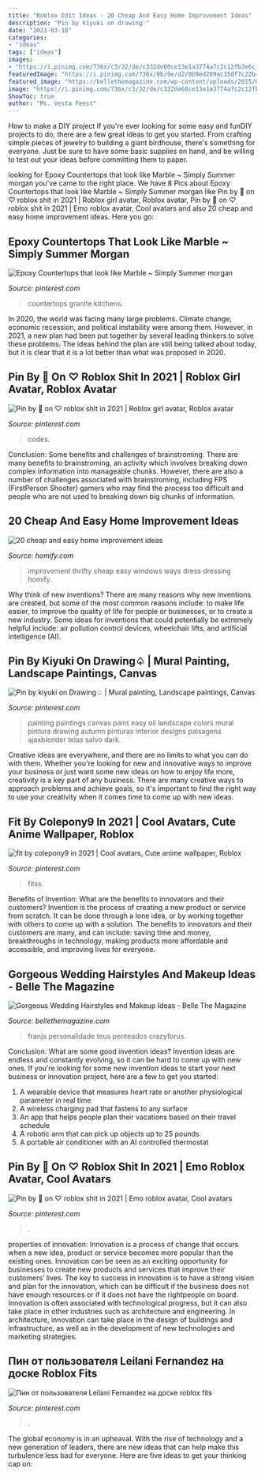 ```yaml
---
title: "Roblox Edit Ideas - 20 Cheap And Easy Home Improvement Ideas"
description: "Pin by kiyuki on drawing♤"
date: "2023-03-18"
categories:
- "ideas"
tags: ["ideas"]
images:
- "https://i.pinimg.com/736x/c3/32/de/c332de60ce13e1a3774a7c2c12fb3e6c.jpg"
featuredImage: "https://i.pinimg.com/736x/0b/9e/d2/0b9ed209ac15df7c22b405611189377c.jpg"
featured_image: "https://bellethemagazine.com/wp-content/uploads/2015/02/wedding-hair-and-makeup-15.jpg"
image: "https://i.pinimg.com/736x/c3/32/de/c332de60ce13e1a3774a7c2c12fb3e6c.jpg"
ShowToc: true
author: "Ms. Vesta Feest"
---
```



How to make a DIY project
If you're ever looking for some easy and funDIY projects to do, there are a few great ideas to get you started. From crafting simple pieces of jewelry to building a giant birdhouse, there's something for everyone. Just be sure to have some basic supplies on hand, and be willing to test out your ideas before committing them to paper.

	

		
looking for Epoxy Countertops that look like Marble ~ Simply Summer morgan you've came to the right place. We have 8 Pics about Epoxy Countertops that look like Marble ~ Simply Summer morgan like Pin by 🖤 on ♡ roblox shit in 2021 | Roblox girl avatar, Roblox avatar, Pin by 🖤 on ♡ roblox shit in 2021 | Emo roblox avatar, Cool avatars and also 20 cheap and easy home improvement ideas. Here you go:
		
    
## Epoxy Countertops That Look Like Marble ~ Simply Summer Morgan

<img loading=lazy src="https://i.pinimg.com/736x/7e/6a/6f/7e6a6f6404300e982004ff0864a51aef.jpg" onerror="this.onerror=null;this.src='https://tse3.mm.bing.net/th?id=OIP._7vDJMYUzP4PyETjelwy3wHaJ3&amp;pid=15.1';" alt="Epoxy Countertops that look like Marble ~ Simply Summer morgan">

_Source: pinterest.com_

>countertops granite kitchens. 

	

In 2020, the world was facing many large problems. Climate change, economic recession, and political instability were among them. However, in 2021, a new plan had been put together by several leading thinkers to solve these problems. The ideas behind the plan are still being talked about today, but it is clear that it is a lot better than what was proposed in 2020.

    
## Pin By 🖤 On ♡ Roblox Shit In 2021 | Roblox Girl Avatar, Roblox Avatar

<img loading=lazy src="https://i.pinimg.com/736x/c3/32/de/c332de60ce13e1a3774a7c2c12fb3e6c.jpg" onerror="this.onerror=null;this.src='https://tse2.mm.bing.net/th?id=OIP.o2Aj0zvFtvRsB3ohtS0XRAHaL6&amp;pid=15.1';" alt="Pin by 🖤 on ♡ roblox shit in 2021 | Roblox girl avatar, Roblox avatar">

_Source: pinterest.com_

>codes. 

	

Conclusion: Some benefits and challenges of brainstroming.
There are many benefits to brainstroming, an activity which involves breaking down complex information into manageable chunks. However, there are also a number of challenges associated with brainstroming, including FPS (FirstPerson Shooter) gamers who may find the process too difficult and people who are not used to breaking down big chunks of information.

    
## 20 Cheap And Easy Home Improvement Ideas

<img loading=lazy src="https://images.homify.com/images/a_0,c_fit,q_70,w_1108/v1452686619/p/photo/image/1239515/MW_Art_chair/photos-by-i-homify.jpg" onerror="this.onerror=null;this.src='https://tse4.mm.bing.net/th?id=OIP.klBplU8-v4SI6u7yvQLHRwHaK-&amp;pid=15.1';" alt="20 cheap and easy home improvement ideas">

_Source: homify.com_

>improvement thrifty cheap easy windows ways dress dressing homify. 

	

Why think of new inventions?
There are many reasons why new inventions are created, but some of the most common reasons include: to make life easier, to improve the quality of life for people or businesses, or to create a new industry. Some ideas for inventions that could potentially be extremely helpful include: air pollution control devices, wheelchair lifts, and artificial intelligence (AI).

    
## Pin By Kiyuki On Drawing♤ | Mural Painting, Landscape Paintings, Canvas

<img loading=lazy src="https://i.pinimg.com/736x/0b/9e/d2/0b9ed209ac15df7c22b405611189377c.jpg" onerror="this.onerror=null;this.src='https://tse2.mm.bing.net/th?id=OIP.eLOLAGD77YBqnoXNfcm-DwHaJ4&amp;pid=15.1';" alt="Pin by kiyuki on Drawing♤ | Mural painting, Landscape paintings, Canvas">

_Source: pinterest.com_

>painting paintings canvas paint easy oil landscape colors mural pintura drawing autumn pinturas interior designs paisagens ajaxblender telas salvo dark. 

	

Creative ideas are everywhere, and there are no limits to what you can do with them. Whether you're looking for new and innovative ways to improve your business or just want some new ideas on how to enjoy life more, creativity is a key part of any business. There are many creative ways to approach problems and achieve goals, so it's important to find the right way to use your creativity when it comes time to come up with new ideas.

    
## Fit By Colepony9 In 2021 | Cool Avatars, Cute Anime Wallpaper, Roblox

<img loading=lazy src="https://i.pinimg.com/736x/74/29/ee/7429ee5367625bc84b8126deb49fb72d.jpg" onerror="this.onerror=null;this.src='https://tse3.mm.bing.net/th?id=OIP.8S6j87sZG_McaHvH-y1DhgHaMM&amp;pid=15.1';" alt="fit by colepony9 in 2021 | Cool avatars, Cute anime wallpaper, Roblox">

_Source: pinterest.com_

>fitss. 

	

Benefits of Invention: What are the benefits to innovators and their customers?
Invention is the process of creating a new product or service from scratch. It can be done through a lone idea, or by working together with others to come up with a solution. The benefits to innovators and their customers are many, and can include: saving time and money, breakthroughs in technology, making products more affordable and accessible, and improving lives for everyone.

    
## Gorgeous Wedding Hairstyles And Makeup Ideas - Belle The Magazine

<img loading=lazy src="https://bellethemagazine.com/wp-content/uploads/2015/02/wedding-hair-and-makeup-15.jpg" onerror="this.onerror=null;this.src='https://tse3.mm.bing.net/th?id=OIP.LsnoYOI5FqngsbKPM4fRxgHaLI&amp;pid=15.1';" alt="Gorgeous Wedding Hairstyles and Makeup Ideas - Belle The Magazine">

_Source: bellethemagazine.com_

>franja personalidade teus penteados crazyforus. 

	

Conclusion: What are some good invention ideas?
Invention ideas are endless and constantly evolving, so it can be hard to come up with new ones. If you're looking for some new invention ideas to start your next business or innovation project, here are a few to get you started: 
1. A wearable device that measures heart rate or another physiological parameter in real time 
2. A wireless charging pad that fastens to any surface 
3. An app that helps people plan their vacations based on their travel schedule 
4. A robotic arm that can pick up objects up to 25 pounds 
5. A portable air conditioner with an AI controlled thermostat 

    
## Pin By 🖤 On ♡ Roblox Shit In 2021 | Emo Roblox Avatar, Cool Avatars

<img loading=lazy src="https://i.pinimg.com/736x/58/f4/45/58f445275355bf1fc7c0587ccaf2dc33.jpg" onerror="this.onerror=null;this.src='https://tse1.mm.bing.net/th?id=OIP.pGMKZE2Y_NdfoCBEwgUgRAHaKV&amp;pid=15.1';" alt="Pin by 🖤 on ♡ roblox shit in 2021 | Emo roblox avatar, Cool avatars">

_Source: pinterest.com_

>. 

	

properties of innovation:
Innovation is a process of change that occurs when a new idea, product or service becomes more popular than the existing ones. Innovation can be seen as an exciting opportunity for businesses to create new products and services that improve their customers’ lives. The key to success in innovation is to have a strong vision and plan for the innovation, which can be difficult if the business does not have enough resources or if it does not have the rightpeople on board.
Innovation is often associated with technological progress, but it can also take place in other industries such as architecture and engineering. In architecture, innovation can take place in the design of buildings and infrastructure, as well as in the development of new technologies and marketing strategies.

    
## Пин от пользователя Leilani Fernandez на доске Roblox Fits

<img loading=lazy src="https://i.pinimg.com/736x/45/ef/9d/45ef9d1be5a46bc9698a753d58ef27be.jpg" onerror="this.onerror=null;this.src='https://tse3.mm.bing.net/th?id=OIP.HHM8ghUCkcyvsxpPYXTvTQHaJ4&amp;pid=15.1';" alt="Пин от пользователя Leilani Fernandez на доске roblox fits">

_Source: pinterest.com_

>. 

	

The global economy is in an upheaval. With the rise of technology and a new generation of leaders, there are new ideas that can help make this turbulence less bad for everyone. Here are five ideas to get your thinking cap on: 

